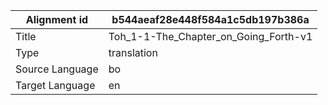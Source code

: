 |Alignment id | b544aeaf28e448f584a1c5db197b386a
| --- | --- 
|Title | Toh_1-1-The_Chapter_on_Going_Forth-v1 
|Type | translation
|Source Language | bo
|Target Language | en